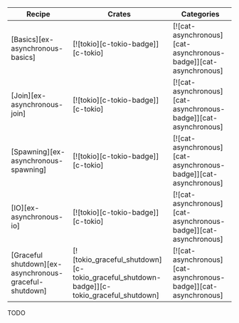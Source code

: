| Recipe | Crates | Categories |
|--------|--------|------------|
| [Basics][ex-asynchronous-basics] | [![tokio][c-tokio-badge]][c-tokio] | [![cat-asynchronous][cat-asynchronous-badge]][cat-asynchronous] |
| [Join][ex-asynchronous-join] | [![tokio][c-tokio-badge]][c-tokio] | [![cat-asynchronous][cat-asynchronous-badge]][cat-asynchronous] |
| [Spawning][ex-asynchronous-spawning] | [![tokio][c-tokio-badge]][c-tokio] | [![cat-asynchronous][cat-asynchronous-badge]][cat-asynchronous] |
| [IO][ex-asynchronous-io] | [![tokio][c-tokio-badge]][c-tokio] | [![cat-asynchronous][cat-asynchronous-badge]][cat-asynchronous] |
| [Graceful shutdown][ex-asynchronous-graceful-shutdown] | [![tokio_graceful_shutdown][c-tokio_graceful_shutdown-badge]][c-tokio_graceful_shutdown] | [![cat-asynchronous][cat-asynchronous-badge]][cat-asynchronous] |

<div class="hidden">
TODO
</div>
